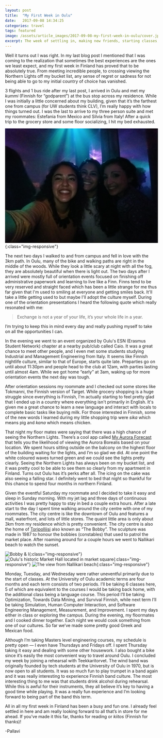 ```yaml
---
layout: post
title:  "My First Week in Oulu"
date:   2017-09-08 14:34:25
categories: travel
tags: featured
image: /assets/article_images/2017-09-08-my-first-week-in-oulu/cover.jpg
excerpt: The week of settling in, making new friends, starting classes, and exploring the city!
---
```

Well it turns out I was right. In my last blog post I mentioned that I was coming to the realization that sometimes the best experiences are the ones we least expect, and my first week in Finland has proved that to be absolutely true. From meeting incredible people, to crossing viewing the Northern Lights off my bucket list, any sense of regret or sadness for not being able to go to my initial country of choice has vanished.

3 flights and 1 bus ride after my last post, I arrived in Oulu and met my *kummi* (Finnish for “godparent”) at the bus stop across my residence. While I was initially a little concerned about my building, given that it’s the farthest one from campus (for UW students think CLV), I’m really happy with how things turned out. I was the last to arrive to my three person suite and met my roommates: Estefania from Mexico and Silvia from Italy! After a quick trip to the grocery store and some floor socializing, I hit my bed exhausted.

![My roommates and I at ESN's event at Caio](/assets/article_images/2017-09-08-my-first-week-in-oulu/roommates.jpg){:class="img-responsive"}

The next two days I walked to and from campus and fell in love with the 3km path. In Oulu, many of the bike and walking paths are right in the middle of the woods. While they look a little scary at night with all the fog, they are absolutely beautiful when there is light out. The two days after I arrived were mostly full of orientation events focused on finishing off administrative paperwork and learning to live like a Finn. Finns tend to be very reserved and straight faced which has been a little strange for me thus far given that I'm used to smiling at everyone and getting smiles back. It'll take a little getting used to but maybe I'll adopt the culture myself. During one of the orientation presentations I heard the following quote which really resonated with me:

  > Exchange is not a year of your life, it’s your whole life in a year.

I’m trying to keep this in mind every day and really pushing myself to take on all the opportunities I can.

In the evening we went to an event organized by Oulu's ESN (Erasmus Student Network) chapter at a nearby pub/club called Caio. It was a great chance to meet other people, and I even met some students studying Industrial and Management Engineering from Italy. It seems like Finnish nightlife culture, similar to that of Europe, starts quite late. Preparties go on until about 11:30pm and people head to the club at 12am, with parties lasting until almost 4am. While we got home “early” at 3am, waking up for more orientation events the next day was tough.

After orientation sessions my roommate and I checked out some stores like Tokmanni, the Finnish version of Target. While grocery shopping is a huge struggle since everything is Finnish, I'm actually starting to feel pretty glad that I ended up in a country where everything isn't primarily in English. It's given me a great chance to learn a new language and interact with locals to complete basic tasks like buying milk. For those interested in Finnish, some of the new words I learned during my little shopping trip were *sika* which means pig and *kana* which means chicken.

That night my floor mates were saying that there was a high chance of seeing the Northern Lights. There’s a cool app called [My Aurora Forecast](https://itunes.apple.com/ca/app/my-aurora-forecast-northern-lights-borealis/id1073082439?mt=8) that tells you the likelihood of viewing the Aurora Borealis based on your location. We spent hours sitting outside on the balcony on the highest floor of the building waiting for the lights, and I’m so glad we did. At one point the white coloured waves turned green and we could see the lights pretty clearly. Seeing the Northern Lights has always been on my bucket list, and it was pretty cool to be able to see them so clearly from my apartment in Finland. Turns out Oulu has it’s perks after all. The icing on the cake was also seeing a falling star. I definitely went to bed that night so thankful for this chance to spend four months in northern Finland.

Given the eventful Saturday my roommate and I decided to take it easy and sleep in Sunday morning. With my jet lag and three days of continuous activities I was pretty happy to stay in bed a couple extra hours. After a late start to the day I spent time walking around the city centre with one of my roommates. The city centre is like the downtown of Oulu and features a mall, waterfront, and lots of little stores. The quaint little area is only about 3km from my residence which is pretty convenient. The city centre is also the home of [Toripolliisi](https://en.wikipedia.org/wiki/Toripolliisi) also known as “The Bobby”. The sculpture was made in 1987 to honour the bobbies (constables) that used to patrol the market place. After roaming around for a couple hours we went to Nallikari beach to watch the sunset.

![Bobby & I](/assets/article_images/2017-09-08-my-first-week-in-oulu/thebobby.jpg){:class="img-responsive"}
![Oulu's historic Market Hall located in market square](/assets/article_images/2017-09-08-my-first-week-in-oulu/markethall.jpg){:class="img-responsive"}
![The view from Nallikari beach](/assets/article_images/2017-09-08-my-first-week-in-oulu/nallikari.jpg){:class="img-responsive"}

Monday, Tuesday, and Wednesday were rather uneventful primarily due to the start of classes. At the University of Oulu academic terms are four months and each term consists of two periods. I’ll be taking 6 classes here, 5 of which are equivalent to the courses I would be taking back home, with the additional class being a language course. This period I’ll be taking Optimization, Towards Data Mining, and Survival Finnish, while next term I’ll be taking Simulation, Human Computer Interaction, and Software Engineering Management, Measurement, and Improvement. I spent my days either in class or exploring the campus. During the evening, my floormates and I cooked dinner together. Each night we would cook something from one of our cultures. So far we’ve made some pretty good Greek and Mexican food.

Although I’m taking Masters level engineering courses, my schedule is pretty open — I even have Thursdays and Fridays off. I spent Thursday taking it easy and dealing with some other housework. I also bought a bike since it’s easily the most convenient way to travel around Oulu. I concluded my week by joining a rehearsal with Teekkaritorvet. The wind band was originally founded by tech students at the University of Oulu in 1970, but is now open to all students. It was so much fun to play trumpet in a band again and it was really interesting to experience Finnish band culture. The most interesting thing to me was that students drink alcohol during rehearsal. While this is awful for their instruments, they all believe it’s key to having a good time while playing. It was a really fun experience and I’m looking forward to being part of the band this term.

All in all my first week in Finland has been a busy and fun one. I already feel settled in here and am really looking forward to all that’s in store for me ahead. If you’ve made it this far, thanks for reading or *kiitos* (Finnish for thanks)!


-Pallavi
